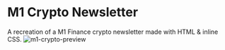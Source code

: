 # M1 Crypto Newsletter 
A recreation of a M1 Finance crypto newsletter made with HTML & inline CSS.
![m1-crypto-preview](https://user-images.githubusercontent.com/103478582/207747853-b9c759c7-ebf2-404b-a002-188e482413de.png)

